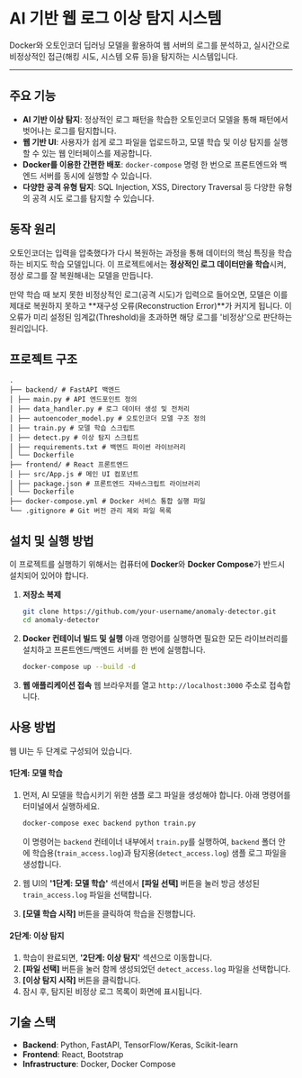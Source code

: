 
# AI 기반 웹 로그 이상 탐지 시스템

Docker와 오토인코더 딥러닝 모델을 활용하여 웹 서버의 로그를 분석하고, 실시간으로 비정상적인 접근(해킹 시도, 시스템 오류 등)을 탐지하는 시스템입니다.



---

## 주요 기능

- **AI 기반 이상 탐지**: 정상적인 로그 패턴을 학습한 오토인코더 모델을 통해 패턴에서 벗어나는 로그를 탐지합니다.
- **웹 기반 UI**: 사용자가 쉽게 로그 파일을 업로드하고, 모델 학습 및 이상 탐지를 실행할 수 있는 웹 인터페이스를 제공합니다.
- **Docker를 이용한 간편한 배포**: `docker-compose` 명령 한 번으로 프론트엔드와 백엔드 서버를 동시에 실행할 수 있습니다.
- **다양한 공격 유형 탐지**: SQL Injection, XSS, Directory Traversal 등 다양한 유형의 공격 시도 로그를 탐지할 수 있습니다.

## 동작 원리

오토인코더는 입력을 압축했다가 다시 복원하는 과정을 통해 데이터의 핵심 특징을 학습하는 비지도 학습 모델입니다. 이 프로젝트에서는 **정상적인 로그 데이터만을 학습**시켜, 정상 로그를 잘 복원해내는 모델을 만듭니다. 

만약 학습 때 보지 못한 비정상적인 로그(공격 시도)가 입력으로 들어오면, 모델은 이를 제대로 복원하지 못하고 **재구성 오류(Reconstruction Error)**가 커지게 됩니다. 이 오류가 미리 설정된 임계값(Threshold)을 초과하면 해당 로그를 '비정상'으로 판단하는 원리입니다.

## 프로젝트 구조

```
. 
├── backend/ # FastAPI 백엔드
│ ├── main.py # API 엔드포인트 정의
│ ├── data_handler.py # 로그 데이터 생성 및 전처리
│ ├── autoencoder_model.py # 오토인코더 모델 구조 정의
│ ├── train.py # 모델 학습 스크립트
│ ├── detect.py # 이상 탐지 스크립트
│ ├── requirements.txt # 백엔드 파이썬 라이브러리
│ └── Dockerfile
├── frontend/ # React 프론트엔드
│ ├── src/App.js # 메인 UI 컴포넌트
│ ├── package.json # 프론트엔드 자바스크립트 라이브러리
│ └── Dockerfile
├── docker-compose.yml # Docker 서비스 통합 실행 파일
└── .gitignore # Git 버전 관리 제외 파일 목록
```

## 설치 및 실행 방법

이 프로젝트를 실행하기 위해서는 컴퓨터에 **Docker**와 **Docker Compose**가 반드시 설치되어 있어야 합니다.

1.  **저장소 복제**
    ```bash
    git clone https://github.com/your-username/anomaly-detector.git
    cd anomaly-detector
    ```

2.  **Docker 컨테이너 빌드 및 실행**
    아래 명령어를 실행하면 필요한 모든 라이브러리를 설치하고 프론트엔드/백엔드 서버를 한 번에 실행합니다.
    ```bash
    docker-compose up --build -d
    ```

3.  **웹 애플리케이션 접속**
    웹 브라우저를 열고 `http://localhost:3000` 주소로 접속합니다.

## 사용 방법

웹 UI는 두 단계로 구성되어 있습니다.

#### 1단계: 모델 학습

1.  먼저, AI 모델을 학습시키기 위한 샘플 로그 파일을 생성해야 합니다. 아래 명령어를 터미널에서 실행하세요.
    ```bash
    docker-compose exec backend python train.py
    ```
    이 명령어는 `backend` 컨테이너 내부에서 `train.py`를 실행하여, `backend` 폴더 안에 학습용(`train_access.log`)과 탐지용(`detect_access.log`) 샘플 로그 파일을 생성합니다.

2.  웹 UI의 **'1단계: 모델 학습'** 섹션에서 **[파일 선택]** 버튼을 눌러 방금 생성된 `train_access.log` 파일을 선택합니다.
3.  **[모델 학습 시작]** 버튼을 클릭하여 학습을 진행합니다.

#### 2단계: 이상 탐지

1.  학습이 완료되면, **'2단계: 이상 탐지'** 섹션으로 이동합니다.
2.  **[파일 선택]** 버튼을 눌러 함께 생성되었던 `detect_access.log` 파일을 선택합니다.
3.  **[이상 탐지 시작]** 버튼을 클릭합니다.
4.  잠시 후, 탐지된 비정상 로그 목록이 화면에 표시됩니다.

## 기술 스택

- **Backend**: Python, FastAPI, TensorFlow/Keras, Scikit-learn
- **Frontend**: React, Bootstrap
- **Infrastructure**: Docker, Docker Compose
